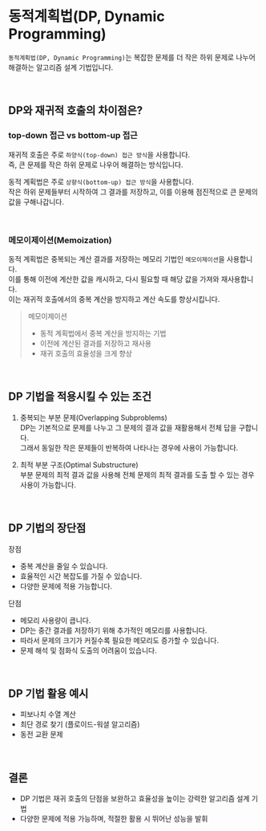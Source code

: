 # 동적계획법(DP, Dynamic Programming)

`동적계획법(DP, Dynamic Programming)`는 복잡한 문제를 더 작은 하위 문제로 나누어 해결하는 알고리즘 설계 기법입니다.

<br />

## DP와 재귀적 호출의 차이점은?

### top-down 접근 vs bottom-up 접근

재귀적 호출은 주로 `하양식(top-down) 접근 방식`을 사용합니다.
<br />
즉, 큰 문제를 작은 하위 문제로 나우어 해결하는 방식입니다.
<br />

동적 계획법은 주로 `상향식(bottom-up) 접근 방식`을 사용합니다.
<br />
작은 하위 문제들부터 시작하여 그 결과를 저장하고, 이를 이용해 점진적으로 큰 문제의 값을 구해나갑니다.

<br />

### 메모이제이션(Memoization)

동적 계획법은 중복되는 계산 결과를 저장하는 메모리 기법인 `메모이제이션`을 사용합니다.
<br />
이를 통해 이전에 계산한 값을 캐시하고, 다시 필요할 때 해당 값을 가져와 재사용합니다.
<br />
이는 재귀적 호출에서의 중복 계산을 방지하고 계산 속도를 향상시킵니다.

> 메모이제이션
>
> - 동적 계획법에서 중복 계산을 방지하는 기법
> - 이전에 계산된 결과를 저장하고 재사용
> - 재귀 호출의 효율성을 크게 향상

<br />

## DP 기법을 적용시킬 수 있는 조건

1. 중복되는 부분 문제(Overlapping Subproblems)
   <br />
   DP는 기본적으로 문제를 나누고 그 문제의 결과 값을 재활용해서 전체 답을 구합니다.
   <br />
   그래서 동일한 작은 문제들이 반복하여 나타나는 경우에 사용이 가능합니다.

2. 최적 부분 구조(Optimal Substructure)
   <br />
   부분 문제의 최적 결과 값을 사용해 전체 문제의 최적 결과를 도출 할 수 있는 경우 사용이 가능합니다.

<br />

## DP 기법의 장단점

장점

- 중복 계산을 줄일 수 있습니다.
- 효율적인 시간 복잡도를 가질 수 있습니다.
- 다양한 문제에 적용 가능합니다.

단점

- 메모리 사용량이 큽니다.
- DP는 중간 결과를 저장하기 위해 추가적인 메모리를 사용합니다.
- 따라서 문제의 크기가 커질수록 필요한 메모리도 증가할 수 있습니다.
- 문제 해석 및 점화식 도출의 어려움이 있습니다.

<br />

## DP 기법 활용 예시

- 피보나치 수열 계산
- 최단 경로 찾기 (플로이드-워셜 알고리즘)
- 동전 교환 문제

<br />

## 결론

- DP 기법은 재귀 호출의 단점을 보완하고 효율성을 높이는 강력한 알고리즘 설계 기법
- 다양한 문제에 적용 가능하며, 적절한 활용 시 뛰어난 성능을 발휘
